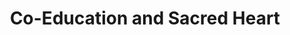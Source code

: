 ---
  title: Co-Education and Sacred Heart
  description: Marists, Holy Family Sisters and Ursuline Sisters combine in Sacred Heart College.
  latitude: -26.173112
  longitude: 28.075860
  cards:
    - poi-028-card-001.md
    - poi-028-card-002.md
    - poi-028-card-003.md
    - poi-028-card-004.md
    - poi-028-card-005.md
    - poi-028-card-006.md
    - poi-028-card-007.md
---